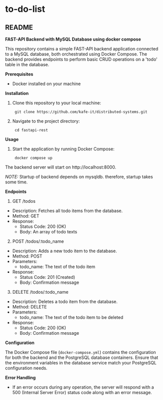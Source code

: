 # to-do-list

## README

**FAST-API Backend with MySQL Database using docker compose**

This repository contains a simple FAST-API backend application connected to a MySQL database, both orchestrated using Docker Compose. The backend provides endpoints to perform basic CRUD operations on a 'todo' table in the database.

**Prerequisites**

* Docker installed on your machine

**Installation**

1. Clone this repository to your local machine:

        git clone https://github.com/kafe-it/distributed-systems.git

2. Navigate to the project directory:

        cd fastapi-rest

**Usage**

1. Start the application by running Docker Compose:

        docker compose up

The backend server will start on http://localhost:8000.

*NOTE:* Startup of backend depends on mysqldb. therefore, startup takes some time.

**Endpoints**

1. GET /todos

  * Description: Fetches all todo items from the database.
  * Method: GET
  * Response:
    * Status Code: 200 (OK)
    * Body: An array of todo texts
       
2. POST /todos/:todo_name

  * Description: Adds a new todo item to the database.
  * Method: POST
  * Parameters:
    * todo_name: The text of the todo item
  * Response:
    * Status Code: 201 (Created)
    * Body: Confirmation message
   
3. DELETE /todos/:todo_name

  * Description: Deletes a todo item from the database.
  * Method: DELETE
  * Parameters:
    * todo_name: The text of the todo item to be deleted
  * Response:
    * Status Code: 200 (OK)
    * Body: Confirmation message



**Configuration**

The Docker Compose file (```docker-compose.yml```) contains the configuration for both the backend and the PostgreSQL database containers. Ensure that the environment variables in the database service match your PostgreSQL configuration needs.

**Error Handling**

* If an error occurs during any operation, the server will respond with a 500 (Internal Server Error) status code along with an error message.

